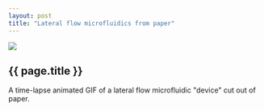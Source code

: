 ```yaml
---
layout: post
title: "Lateral flow microfluidics from paper"
---
```


![](http://wgrover.com/images/lateral_flow.gif)

{{ page.title }}
----------------

A time-lapse animated GIF of a lateral flow microfluidic "device" cut out of paper.
<br><br><br><br><br><br><br><br><br><br><br><br><br><br><br><br><br><br><br><br><br><br><br><br><br><br><br><br><br><br>